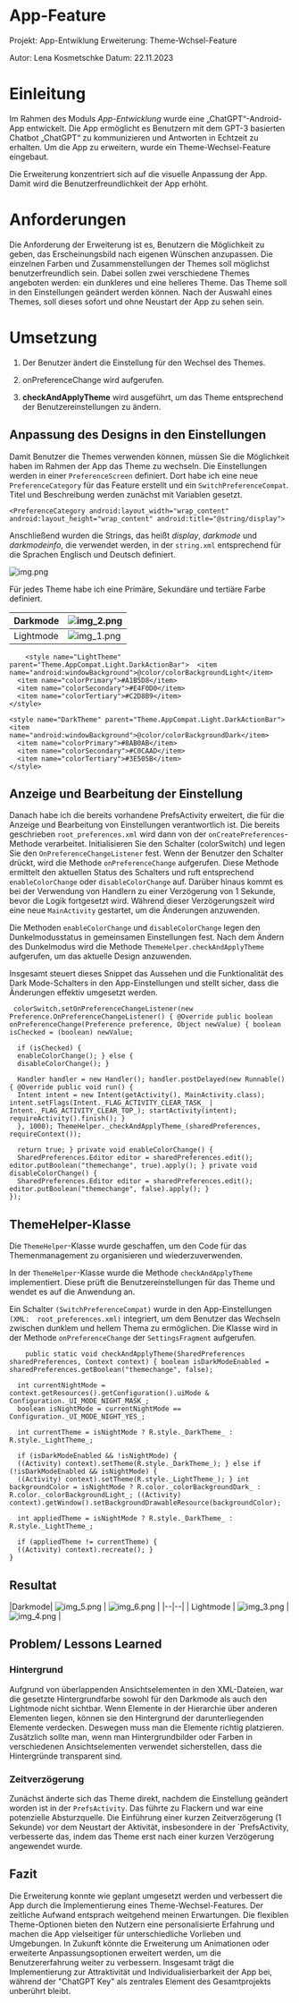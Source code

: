 # App-Feature

Projekt: App-Entwiklung
Erweiterung: Theme-Wchsel-Feature

Autor: Lena Kosmetschke
Datum: 22.11.2023



# Einleitung

Im Rahmen des Moduls  _App-Entwicklung_  wurde eine „ChatGPT“-Android-App entwickelt. Die App ermöglicht es Benutzern mit dem GPT-3 basierten Chatbot „ChatGPT“ zu kommunizieren und Antworten in Echtzeit zu erhalten. Um die App zu erweitern, wurde ein Theme-Wechsel-Feature eingebaut.

Die Erweiterung konzentriert sich auf die visuelle Anpassung der App. Damit wird die Benutzerfreundlichkeit der App erhöht.

# Anforderungen

Die Anforderung der Erweiterung ist es, Benutzern die Möglichkeit zu geben, das Erscheinungsbild nach eigenen Wünschen anzupassen. Die einzelnen Farben und Zusammenstellungen der Themes soll möglichst benutzerfreundlich sein. Dabei sollen zwei verschiedene Themes angeboten werden: ein dunkleres und eine helleres Theme. Das Theme soll in den Einstellungen geändert werden können. Nach der Auswahl eines Themes, soll dieses sofort und ohne Neustart der App zu sehen sein.

# Umsetzung

1. Der Benutzer ändert die Einstellung für den Wechsel des Themes.

2. onPreferenceChange wird aufgerufen.

3. **checkAndApplyTheme** wird ausgeführt, um das Theme entsprechend der Benutzereinstellungen zu ändern.

## Anpassung des Designs in den Einstellungen

Damit Benutzer die Themes verwenden können, müssen Sie die Möglichkeit haben im Rahmen der App das Theme zu wechseln. Die Einstellungen werden in einer `PreferenceScreen` definiert. Dort habe ich eine neue  `PreferenceCategory`  für das Feature erstellt und ein  `SwitchPreferenceCompat`. Titel und Beschreibung werden zunächst mit Variablen gesetzt.

    <PreferenceCategory android:layout_width="wrap_content" android:layout_height="wrap_content" android:title="@string/display">  

  <SwitchPreferenceCompat android:key="themechange" android:layout_width="wrap_content" android:layout_height="wrap_content" android:defaultValue="false" android:title="@string/darkmode" android:summary="@string/darkmodeInfo"/>  
</PreferenceCategory>

Anschließend wurden die Strings, das heißt  _display_,  _darkmode_  und  _darkmodeinfo_, die verwendet werden, in der `string.xml` entsprechend für die Sprachen Englisch und Deutsch definiert.

![img.png](ressources%2Fimg.png)

Für jedes Theme habe ich eine Primäre, Sekundäre und tertiäre Farbe definiert.

|Darkmode| ![img_2.png](ressources%2Fimg_1.png)  |
|--|--|
|Lightmode| ![img_1.png](ressources%2Fimg_2.png) |

        <style name="LightTheme" parent="Theme.AppCompat.Light.DarkActionBar">  <item name="android:windowBackground">@color/colorBackgroundLight</item>  
      <item name="colorPrimary">#A1B5D8</item>  
      <item name="colorSecondary">#E4F0D0</item>  
      <item name="colorTertiary">#C2D8B9</item>  
    </style>  
      
    <style name="DarkTheme" parent="Theme.AppCompat.Light.DarkActionBar">  <item name="android:windowBackground">@color/colorBackgroundDark</item>  
      <item name="colorPrimary">#8AB0AB</item>  
      <item name="colorSecondary">#C0CAAD</item>  
      <item name="colorTertiary">#3E505B</item>  
    </style>

## Anzeige und Bearbeitung der Einstellung

Danach habe ich die bereits vorhandene PrefsActivity erweitert, die für die Anzeige und Bearbeitung von Einstellungen verantwortlich ist. Die bereits geschrieben  `root_preferences.xml`  wird dann von der  `onCreatePreferences`-Methode verarbeitet. Initialisieren Sie den Schalter (colorSwitch) und legen Sie den `OnPreferenceChangeListener` fest. Wenn der Benutzer den Schalter drückt, wird die Methode `onPreferenceChange` aufgerufen. Diese Methode ermittelt den aktuellen Status des Schalters und ruft entsprechend `enableColorChange` oder `disableColorChange` auf. Darüber hinaus kommt es bei der Verwendung von Handlern zu einer Verzögerung von 1 Sekunde, bevor die Logik fortgesetzt wird. Während dieser Verzögerungszeit wird eine neue `MainActivity` gestartet, um die Änderungen anzuwenden.

Die Methoden `enableColorChange` und `disableColorChange` legen den Dunkelmodusstatus in gemeinsamen Einstellungen fest. Nach dem Ändern des Dunkelmodus wird die Methode `ThemeHelper.checkAndApplyTheme` aufgerufen, um das aktuelle Design anzuwenden.

Insgesamt steuert dieses Snippet das Aussehen und die Funktionalität des Dark Mode-Schalters in den App-Einstellungen und stellt sicher, dass die Änderungen effektiv umgesetzt werden.



     colorSwitch.setOnPreferenceChangeListener(new Preference.OnPreferenceChangeListener() { @Override public boolean onPreferenceChange(Preference preference, Object newValue) { boolean isChecked = (boolean) newValue;  
      
      if (isChecked) {  
      enableColorChange(); } else {  
      disableColorChange(); }  
        
      Handler handler = new Handler(); handler.postDelayed(new Runnable() { @Override public void run() {  
      Intent intent = new Intent(getActivity(), MainActivity.class); intent.setFlags(Intent._FLAG_ACTIVITY_CLEAR_TASK_ | Intent._FLAG_ACTIVITY_CLEAR_TOP_); startActivity(intent); requireActivity().finish(); }  
      }, 1000); ThemeHelper._checkAndApplyTheme_(sharedPreferences, requireContext());  
      
      return true; } private void enableColorChange() {  
      SharedPreferences.Editor editor = sharedPreferences.edit(); editor.putBoolean("themechange", true).apply(); } private void disableColorChange() {  
      SharedPreferences.Editor editor = sharedPreferences.edit(); editor.putBoolean("themechange", false).apply(); }  
    });

## ThemeHelper-Klasse

Die  `ThemeHelper`-Klasse wurde geschaffen, um den Code für das Themenmanagement zu organisieren und wiederzuverwenden.

In der  `ThemeHelper`-Klasse wurde die Methode  `checkAndApplyTheme`  implementiert. Diese prüft die Benutzereinstellungen für das Theme und wendet es auf die Anwendung an.

Ein Schalter `(SwitchPreferenceCompat)` wurde in den App-Einstellungen `(XML:  root_preferences.xml)` integriert, um dem Benutzer das Wechseln zwischen dunklem und hellem Thema zu ermöglichen. Die Klasse wird in der Methode  `onPreferenceChange` der  `SettingsFragment` aufgerufen.

        public static void checkAndApplyTheme(SharedPreferences sharedPreferences, Context context) { boolean isDarkModeEnabled = sharedPreferences.getBoolean("themechange", false);  
      
      int currentNightMode = context.getResources().getConfiguration().uiMode & Configuration._UI_MODE_NIGHT_MASK_;  
      boolean isNightMode = currentNightMode == Configuration._UI_MODE_NIGHT_YES_;  
      
      int currentTheme = isNightMode ? R.style._DarkTheme_ : R.style._LightTheme_;  
      
      if (isDarkModeEnabled && !isNightMode) {  
      ((Activity) context).setTheme(R.style._DarkTheme_); } else if (!isDarkModeEnabled && isNightMode) {  
      ((Activity) context).setTheme(R.style._LightTheme_); } int backgroundColor = isNightMode ? R.color._colorBackgroundDark_ : R.color._colorBackgroundLight_; ((Activity) context).getWindow().setBackgroundDrawableResource(backgroundColor);  
      
      int appliedTheme = isNightMode ? R.style._DarkTheme_ : R.style._LightTheme_;  
      
      if (appliedTheme != currentTheme) {  
      ((Activity) context).recreate(); }  
    }

## Resultat

|Darkmode| ![img_5.png](ressources%2Fimg_5.png) | ![img_6.png](ressources%2Fimg_6.png) |
|--|--|
| Lightmode | ![img_3.png](ressources%2Fimg_3.png) | ![img_4.png](ressources%2Fimg_4.png) |


## Problem/ Lessons Learned

###  Hintergrund
Aufgrund von überlappenden Ansichtselementen in den XML-Dateien, war die gesetzte Hintergrundfarbe sowohl für den Darkmode als auch den Lightmode nicht sichtbar. Wenn Elemente in der Hierarchie über anderen Elementen liegen, können sie den Hintergrund der darunterliegenden Elemente verdecken.
Deswegen muss man die Elemente richtig platzieren. Zusätzlich sollte man, wenn man Hintergrundbilder oder Farben in verschiedenen Ansichtselementen verwendet sicherstellen, dass die Hintergründe transparent sind.
###  Zeitverzögerung
Zunächst änderte sich das Theme direkt, nachdem die Einstellung geändert worden ist in der `PrefsActivity`. Das führte zu Flackern und war eine potenzielle Absturzquelle.
Die Einführung einer kurzen Zeitverzögerung (1 Sekunde) vor dem Neustart der Aktivität, insbesondere in der `PrefsActivity, verbesserte das, indem das Theme erst nach einer kurzen Verzögerung angewendet wurde.

## Fazit
Die Erweiterung konnte wie geplant umgesetzt werden und verbessert die App durch die Implementierung eines Theme-Wechsel-Features. Der zeitliche Aufwand entsprach weitgehend meinen Erwartungen. Die flexiblen Theme-Optionen bieten den Nutzern eine personalisierte Erfahrung und machen die App vielseitiger für unterschiedliche Vorlieben und Umgebungen. In Zukunft könnte die Erweiterung um Animationen oder erweiterte Anpassungsoptionen erweitert werden, um die Benutzererfahrung weiter zu verbessern. Insgesamt trägt die Implementierung zur Attraktivität und Individualisierbarkeit der App bei, während der "ChatGPT Key" als zentrales Element des Gesamtprojekts unberührt bleibt.